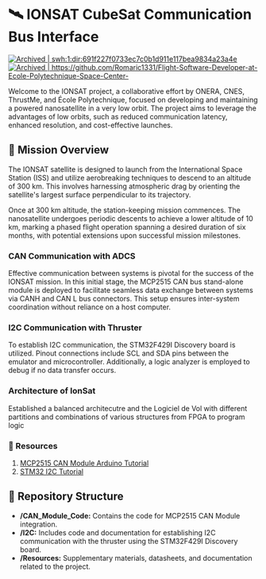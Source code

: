 
# 🛰️ IONSAT CubeSat Communication Bus Interface
<a href="https://archive.softwareheritage.org/swh:1:dir:691f227f0733ec7c0b1d911e117bea9834a23a4e;origin=https://github.com/Romaric1331/Flight-Software-Developer-at-Ecole-Polytechnique-Space-Center-;visit=swh:1:snp:b8ca5733a44ec299585409956c3125df1aa283e3;anchor=swh:1:rev:0ac3cd6ec9646ecfb5196246bb2552398d553c8d">
    <img src="https://archive.softwareheritage.org/badge/swh:1:dir:691f227f0733ec7c0b1d911e117bea9834a23a4e/" alt="Archived | swh:1:dir:691f227f0733ec7c0b1d911e117bea9834a23a4e"/>

<a href="https://archive.softwareheritage.org/browse/origin/?origin_url=https://github.com/Romaric1331/Flight-Software-Developer-at-Ecole-Polytechnique-Space-Center-">
    <img src="https://archive.softwareheritage.org/badge/origin/https://github.com/Romaric1331/Flight-Software-Developer-at-Ecole-Polytechnique-Space-Center-/" alt="Archived | https://github.com/Romaric1331/Flight-Software-Developer-at-Ecole-Polytechnique-Space-Center-"/>
</a>

Welcome to the IONSAT project, a collaborative effort by ONERA, CNES, ThrustMe, and École Polytechnique, focused on developing and maintaining a powered nanosatellite in a very low orbit. The project aims to leverage the advantages of low orbits, such as reduced communication latency, enhanced resolution, and cost-effective launches.

## 🌌 Mission Overview
The IONSAT satellite is designed to launch from the International Space Station (ISS) and utilize aerobreaking techniques to descend to an altitude of 300 km. This involves harnessing atmospheric drag by orienting the satellite's largest surface perpendicular to its trajectory.

Once at 300 km altitude, the station-keeping mission commences. The nanosatellite undergoes periodic descents to achieve a lower altitude of 10 km, marking a phased flight operation spanning a desired duration of six months, with potential extensions upon successful mission milestones.

###  CAN Communication with ADCS
Effective communication between systems is pivotal for the success of the IONSAT mission. In this initial stage, the MCP2515 CAN bus stand-alone module is deployed to facilitate seamless data exchange between systems via CANH and CAN L bus connectors. This setup ensures inter-system coordination without reliance on a host computer.

### I2C Communication with Thruster
To establish I2C communication, the STM32F429I Discovery board is utilized. Pinout connections include SCL and SDA pins between the emulator and microcontroller. Additionally, a logic analyzer is employed to debug if no data transfer occurs.
### Architecture of IonSat
Established a balanced architecutre and the Logiciel de Vol with different partitions and combinations of various structures from FPGA to program logic
### 🔗 Resources
1. [MCP2515 CAN Module Arduino Tutorial](https://lastminuteengineers.com/mcp2515-can-module-arduino-tutorial/)
2. [STM32 I2C Tutorial](https://deepbluembedded.com/stm32-i2c-tutorial-hal-examples-slave-dma/)

## 📁 Repository Structure
- **/CAN_Module_Code:** Contains the code for MCP2515 CAN Module integration.
- **/I2C:** Includes code and documentation for establishing I2C communication with the thruster using the STM32F429I Discovery board.
- **/Resources:** Supplementary materials, datasheets, and documentation related to the project.

